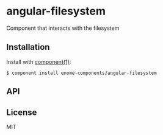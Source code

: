 
# angular-filesystem

  Component that interacts with the filesystem

## Installation

  Install with [component(1)](http://component.io):

    $ component install enome-components/angular-filesystem

## API



## License

  MIT
